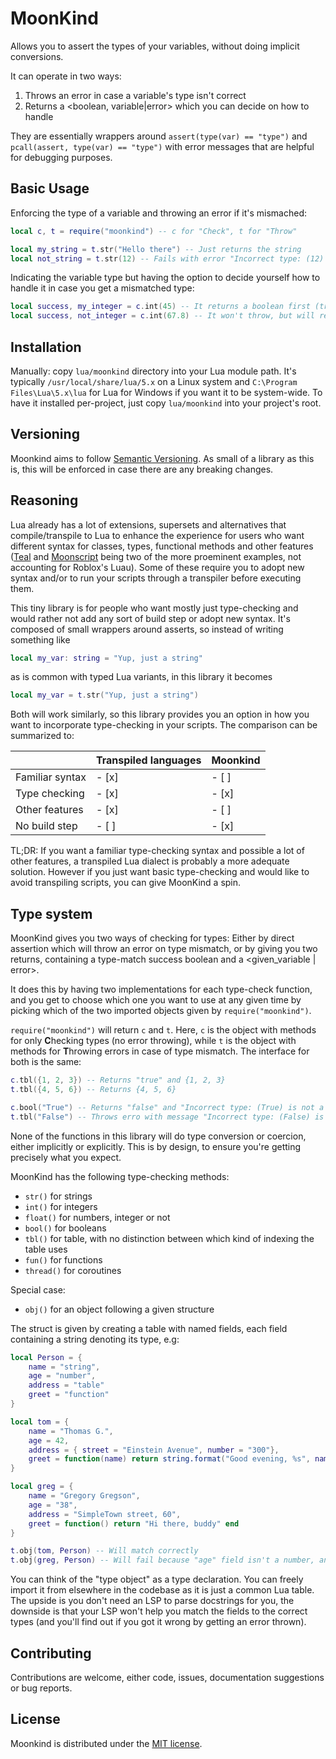 # MoonKind

Allows you to assert the types of your variables, without doing implicit conversions.

It can operate in two ways:

1. Throws an error in case a variable's type isn't correct
2. Returns a <boolean, variable|error> which you can decide on how to handle

They are essentially wrappers around `assert(type(var) == "type")` and `pcall(assert, type(var) == "type")` with error messages that are helpful for debugging purposes.

## Basic Usage

Enforcing the type of a variable and throwing an error if it's mismached:

```lua
local c, t = require("moonkind") -- c for "Check", t for "Throw"

local my_string = t.str("Hello there") -- Just returns the string
local not_string = t.str(12) -- Fails with error "Incorrect type: (12) is not a string"
```

Indicating the variable type but having the option to decide yourself how to handle it in case you get a mismatched type:

```lua
local success, my_integer = c.int(45) -- It returns a boolean first (true here), the variable second
local success, not_integer = c.int(67.8) -- It won't throw, but will return "false" and "not_integer" now contains the error message
```

## Installation

Manually: copy `lua/moonkind` directory into your Lua module path. It's typically `/usr/local/share/lua/5.x` on a Linux system and `C:\Program Files\Lua\5.x\lua` for Lua for Windows if you want it to be system-wide. To have it installed per-project, just copy `lua/moonkind` into your project's root.

## Versioning

Moonkind aims to follow [Semantic Versioning](https://semver.org/). As small of a library as this is, this will be enforced in case there are any breaking changes.

## Reasoning

Lua already has a lot of extensions, supersets and alternatives that compile/transpile to Lua to enhance the experience for users who want different syntax for classes, types, functional methods and other features ([Teal](https://github.com/teal-language/tl) and [Moonscript](https://github.com/leafo/moonscript) being two of the more proeminent examples, not accounting for Roblox's Luau). Some of these require you to adopt new syntax and/or to run your scripts through a transpiler before executing them.

This tiny library is for people who want mostly just type-checking and would rather not add any sort of build step or adopt new syntax. It's composed of small wrappers around asserts, so instead of writing something like

```lua
local my_var: string = "Yup, just a string"
```

as is common with typed Lua variants, in this library it becomes

```lua
local my_var = t.str("Yup, just a string")
```

Both will work similarly, so this library provides you an option in how you want to incorporate type-checking in your scripts. The comparison can be summarized to:

|                 | Transpiled languages | Moonkind |
| --------------- | -------------------- | -------- |
| Familiar syntax | - [x]                | - [ ]    |
| Type checking   | - [x]                | - [x]    |
| Other features  | - [x]                | - [ ]    |
| No build step   | - [ ]                | - [x]    |

TL;DR: If you want a familiar type-checking syntax and possible a lot of other features, a transpiled Lua dialect is probably a more adequate solution. However if you just want basic type-checking and would like to avoid transpiling scripts, you can give MoonKind a spin.

## Type system

MoonKind gives you two ways of checking for types: Either by direct assertion which will throw an error on type mismatch, or by giving you two returns, containing a type-match success boolean and a <given_variable | error>.

It does this by having two implementations for each type-check function, and you get to choose which one you want to use at any given time by picking which of the two imported objects given by `require("moonkind")`.

`require("moonkind")` will return `c` and `t`. Here, `c` is the object with methods for only **C**hecking types (no error throwing), while `t` is the object with methods for **T**hrowing errors in case of type mismatch. The interface for both is the same:

```lua
c.tbl({1, 2, 3}) -- Returns "true" and {1, 2, 3}
t.tbl({4, 5, 6}) -- Returns {4, 5, 6}

c.bool("True") -- Returns "false" and "Incorrect type: (True) is not a boolean"
t.tbl("False") -- Throws erro with message "Incorrect type: (False) is not a boolean"
```

None of the functions in this library will do type conversion or coercion, either implicitly or explicitly. This is by design, to ensure you're getting precisely what you expect.

MoonKind has the following type-checking methods:

- `str()` for strings
- `int()` for integers
- `float()` for numbers, integer or not
- `bool()` for booleans
- `tbl()` for table, with no distinction between which kind of indexing the table uses
- `fun()` for functions
- `thread()` for coroutines

Special case:

- `obj()` for an object following a given structure

The struct is given by creating a table with named fields, each field containing a string denoting its type, e.g:

```lua
local Person = {
    name = "string",
    age = "number",
    address = "table"
    greet = "function"
}

local tom = {
    name = "Thomas G.",
    age = 42,
    address = { street = "Einstein Avenue", number = "300"},
    greet = function(name) return string.format("Good evening, %s", name) end
}

local greg = {
    name = "Gregory Gregson",
    age = "38",
    address = "SimpleTown street, 60",
    greet = function() return "Hi there, buddy" end
}

t.obj(tom, Person) -- Will match correctly
t.obj(greg, Person) -- Will fail because "age" field isn't a number, and "address" isn't a table
```

You can think of the "type object" as a type declaration. You can freely import it from elsewhere in the codebase as it is just a common Lua table. The upside is you don't need an LSP to parse docstrings for you, the downside is that your LSP won't help you match the fields to the correct types (and you'll find out if you got it wrong by getting an error thrown).

## Contributing

Contributions are welcome, either code, issues, documentation suggestions or bug reports.

## License

Moonkind is distributed under the [MIT license](LICENSE).
